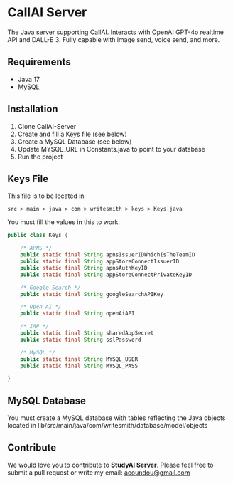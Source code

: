 # CallAI Server

The Java server supporting CallAI. Interacts with OpenAI GPT-4o realtime API and DALL-E 3. Fully capable with image send, voice send, and more.

## Requirements

- Java 17
- MySQL

## Installation

1. Clone CallAI-Server
2. Create and fill a Keys file (see below)
3. Create a MySQL Database (see below)
4. Update MYSQL_URL in Constants.java to point to your database
5. Run the project

## Keys File
This file is to be located in 
```
src > main > java > com > writesmith > keys > Keys.java
```
You must fill the values in this to work.
```java
public class Keys {

    /* APNS */
    public static final String apnsIssuerIDWhichIsTheTeamID
    public static final String appStoreConnectIssuerID
    public static final String apnsAuthKeyID
    public static final String appStoreConnectPrivateKeyID

    /* Google Search */
    public static final String googleSearchAPIKey

    /* Open AI */
    public static final String openAiAPI

    /* IAP */
    public static final String sharedAppSecret
    public static final String sslPassword

    /* MySQL */
    public static final String MYSQL_USER
    public static final String MYSQL_PASS

}
```

## MySQL Database
You must create a MySQL database with tables reflecting the Java objects located in lib/src/main/java/com/writesmith/database/model/objects

## Contribute

We would love you to contribute to **StudyAI Server**. Please feel free to submit a pull request or write my email: acoundou@gmail.com
